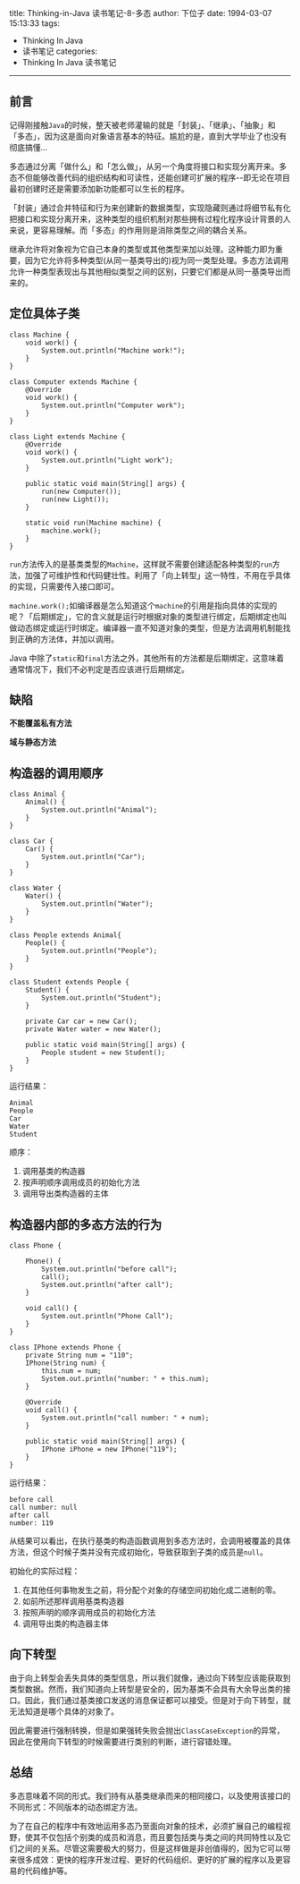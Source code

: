 title: Thinking-in-Java 读书笔记-8-多态
author: 下位子
date: 1994-03-07 15:13:33
tags:
  - Thinking In Java
  - 读书笔记
categories:
  - Thinking In Java 读书笔记
---

## 前言

记得刚接触`Java`的时候，整天被老师灌输的就是「封装」、「继承」、「抽象」和「多态」，因为这是面向对象语言基本的特征。尴尬的是，直到大学毕业了也没有彻底搞懂...

多态通过分离「做什么」和「怎么做」，从另一个角度将接口和实现分离开来。多态不但能够改善代码的组织结构和可读性，还能创建可扩展的程序--即无论在项目最初创建时还是需要添加新功能都可以生长的程序。

「封装」通过合并特征和行为来创建新的数据类型，实现隐藏则通过将细节私有化把接口和实现分离开来，这种类型的组织机制对那些拥有过程化程序设计背景的人来说，更容易理解。而「多态」的作用则是消除类型之间的耦合关系。

继承允许将对象视为它自己本身的类型或其他类型来加以处理。这种能力即为重要，因为它允许将多种类型(从同一基类导出的)视为同一类型处理。多态方法调用允许一种类型表现出与其他相似类型之间的区别，只要它们都是从同一基类导出而来的。

## 定位具体子类

```
class Machine {
    void work() {
        System.out.println("Machine work!");
    }
}

class Computer extends Machine {
    @Override
    void work() {
        System.out.println("Computer work");
    }
}

class Light extends Machine {
    @Override
    void work() {
        System.out.println("Light work");
    }

    public static void main(String[] args) {
        run(new Computer());
        run(new Light());
    }

    static void run(Machine machine) {
        machine.work();
    }
}
```

`run`方法传入的是基类类型的`Machine`，这样就不需要创建适配各种类型的`run`方法，加强了可维护性和代码健壮性。利用了「向上转型」这一特性，不用在乎具体的实现，只需要传入接口即可。

`machine.work();`如编译器是怎么知道这个`machine`的引用是指向具体的实现的呢？「后期绑定」，它的含义就是运行时根据对象的类型进行绑定，后期绑定也叫做动态绑定或运行时绑定。编译器一直不知道对象的类型，但是方法调用机制能找到正确的方法体，并加以调用。

Java 中除了`static`和`final`方法之外，其他所有的方法都是后期绑定，这意味着通常情况下，我们不必判定是否应该进行后期绑定。

## 缺陷

**不能覆盖私有方法**

**域与静态方法**

## 构造器的调用顺序

```
class Animal {
    Animal() {
        System.out.println("Animal");
    }
}

class Car {
    Car() {
        System.out.println("Car");
    }
}

class Water {
    Water() {
        System.out.println("Water");
    }
}

class People extends Animal{
    People() {
        System.out.println("People");
    }
}

class Student extends People {
    Student() {
        System.out.println("Student");
    }

    private Car car = new Car();
    private Water water = new Water();

    public static void main(String[] args) {
        People student = new Student();
    }
}
```
运行结果：

```
Animal
People
Car
Water
Student
```


顺序：

1. 调用基类的构造器
2. 按声明顺序调用成员的初始化方法
3. 调用导出类构造器的主体

## 构造器内部的多态方法的行为

```
class Phone {

    Phone() {
        System.out.println("before call");
        call();
        System.out.println("after call");
    }

    void call() {
        System.out.println("Phone Call");
    }
}

class IPhone extends Phone {
    private String num = "110";
    IPhone(String num) {
        this.num = num;
        System.out.println("number: " + this.num);
    }

    @Override
    void call() {
        System.out.println("call number: " + num);
    }

    public static void main(String[] args) {
        IPhone iPhone = new IPhone("119");
    }
}

```
运行结果：

```
before call
call number: null
after call
number: 119
```
从结果可以看出，在执行基类的构造函数调用到多态方法时，会调用被覆盖的具体方法，但这个时候子类并没有完成初始化，导致获取到子类的成员是`null`。

初始化的实际过程：

1. 在其他任何事物发生之前，将分配个对象的存储空间初始化成二进制的零。
2. 如前所述那样调用基类构造器
3. 按照声明的顺序调用成员的初始化方法
4. 调用导出类的构造器主体

## 向下转型

由于向上转型会丢失具体的类型信息，所以我们就像，通过向下转型应该能获取到类型数据。然而，我们知道向上转型是安全的，因为基类不会具有大余导出类的接口。因此，我们通过基类接口发送的消息保证都可以接受。但是对于向下转型，就无法知道是哪个具体的对象了。

因此需要进行强制转换，但是如果强转失败会抛出`ClassCaseException`的异常，因此在使用向下转型的时候需要进行类别的判断，进行容错处理。

## 总结

多态意味着不同的形式。我们持有从基类继承而来的相同接口，以及使用该接口的不同形式：不同版本的动态绑定方法。

为了在自己的程序中有效地运用多态乃至面向对象的技术，必须扩展自己的编程视野，使其不仅包括个别类的成员和消息，而且要包括类与类之间的共同特性以及它们之间的关系。尽管这需要极大的努力，但是这样做是非创值得的，因为它可以带来很多成效：更快的程序开发过程、更好的代码组织、更好的扩展的程序以及更容易的代码维护等。

